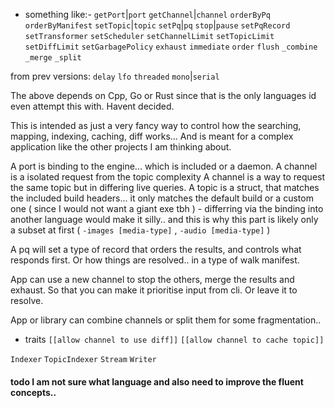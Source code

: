- something like:-
`getPort`|`port`
`getChannel`|`channel`
`orderByPq`
`orderByManifest`
`setTopic`|`topic`
`setPq`|`pq`
`stop`|`pause`
`setPqRecord`
`setTransformer`
`setScheduler`
`setChannelLimit`
`setTopicLimit`
`setDiffLimit`
`setGarbagePolicy`
`exhaust`
`immediate`
`order`
`flush`
`_combine`
`_merge`
`_split`

from prev versions:
`delay`
`lfo`
`threaded`
`mono`|`serial`


The above depends on Cpp, Go or Rust since that is the only languages id even attempt this with. Havent decided.

This is intended as just a very fancy way to control how the searching, mapping, indexing, caching, diff works... And is meant for a complex application like the other projects I am thinking about. 

A port is binding to the engine... which is included or a daemon. 
A channel is a isolated request from the topic complexity
A channel is a way to request the same topic but in differing live queries.
A topic is a struct, that matches the included build headers... it only matches the default build or a custom one ( since I would not want a giant exe tbh ) - differring via the binding into another language would make it silly.. and this is why this part is likely only a subset at first ( `-images [media-type]` , `-audio [media-type]` ) 

A pq will set a type of record that orders the results, and controls what responds first. Or how things are resolved.. in a type of walk manifest.

App can use a new channel to stop the others, merge the results and exhaust. So that you can make it prioritise input from cli. Or leave it to resolve. 

App or library can combine channels or split them for some fragmentation.. 

- traits 
  `[[allow channel to use diff]]`
  `[[allow channel to cache topic]]`
  
`Indexer`
`TopicIndexer`
`Stream`
`Writer`

#### todo I am not sure what language and also need to improve the fluent concepts.. 
